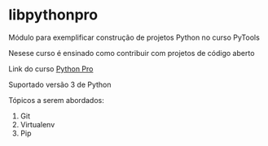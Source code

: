 # libpythonpro
Módulo para exemplificar construção de projetos Python no curso PyTools

Nesese curso é ensinado como contribuir com projetos de código aberto

Link do curso [Python Pro](https://python.pro.br/)

Suportado versão 3 de Python

Tópicos a serem abordados:
 1. Git
 2. Virtualenv
 3. Pip